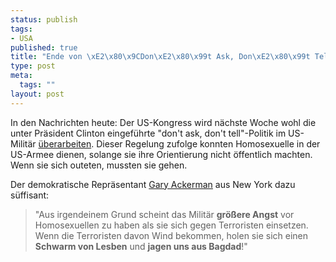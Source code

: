 ```yaml
--- 
status: publish
tags: 
- USA
published: true
title: "Ende von \xE2\x80\x9CDon\xE2\x80\x99t Ask, Don\xE2\x80\x99t Tell\xE2\x80\x9D?"
type: post
meta: 
  tags: ""
layout: post
---
```

In den Nachrichten heute: Der US-Kongress wird nächste Woche wohl die unter Präsident Clinton eingeführte "don't ask, don't tell"-Politik im US-Militär <a href="http://abcnews.go.com/WNT/Politics/story?id=2902934&page=1">überarbeiten</a>. Dieser Regelung zufolge konnten Homosexuelle in der US-Armee dienen, solange sie ihre Orientierung nicht öffentlich machten. Wenn sie sich outeten, mussten sie gehen.

Der demokratische Repräsentant <a href="http://en.wikipedia.org/wiki/Gary_Ackerman">Gary Ackerman</a> aus New York dazu süffisant:

<blockquote>"Aus irgendeinem Grund scheint das Militär <strong>größere Angst</strong> vor Homosexuellen zu haben als sie sich gegen Terroristen einsetzen. Wenn die Terroristen davon Wind bekommen, holen sie sich einen <strong>Schwarm von Lesben</strong> und <strong>jagen uns aus Bagdad</strong>!"</blockquote>
